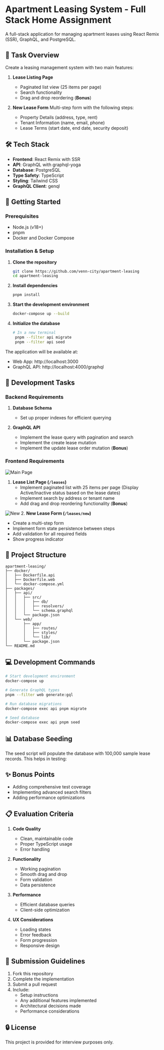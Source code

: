 # Apartment Leasing System - Full Stack Home Assignment

A full-stack application for managing apartment leases using React Remix (SSR), GraphQL, and PostgreSQL.

## 🎯 Task Overview

Create a leasing management system with two main features:

1. **Lease Listing Page**

   - Paginated list view (25 items per page)
   - Search functionality
   - Drag and drop reordering (**Bonus**)

2. **New Lease Form**
   Multi-step form with the following steps:
   - Property Details (address, type, rent)
   - Tenant Information (name, email, phone)
   - Lease Terms (start date, end date, security deposit)

## 🛠 Tech Stack

- **Frontend**: React Remix with SSR
- **API**: GraphQL with graphql-yoga
- **Database**: PostgreSQL
- **Type Safety**: TypeScript
- **Styling**: Tailwind CSS
- **GraphQL Client**: genql

## 🚀 Getting Started

### Prerequisites

- Node.js (v18+)
- pnpm
- Docker and Docker Compose

### Installation & Setup

1. **Clone the repository**

   ```bash
   git clone https://github.com/venn-city/apartment-leasing
   cd apartment-leasing
   ```

2. **Install dependencies**

   ```bash
   pnpm install
   ```

3. **Start the development environment**

   ```bash
   docker-compose up --build
   ```

4. **Initialize the database**
   ```bash
   # In a new terminal
    pnpm --filter api migrate
    pnpm --filter api seed
   ```

The application will be available at:

- Web App: http://localhost:3000
- GraphQL API: http://localhost:4000/graphql

## 📝 Development Tasks

### Backend Requirements

1. **Database Schema**

   - Set up proper indexes for efficient querying

2. **GraphQL API**
   - Implement the lease query with pagination and search
   - Implement the create lease mutation
   - Implement the update lease order mutation (**Bonus**)

### Frontend Requirements

![Main Page](https://raw.githubusercontent.com/venn-city/apartment-leasing/refs/heads/main/wireframe/list.svg)

1. **Lease List Page (`/leases`)**
   - Implement paginated list with 25 items per page (Display Active/Inactive status based on the lease dates)
   - Implement search by address or tenant name
   - Add drag and drop reordering functionality (**Bonus**)

![New](https://raw.githubusercontent.com/venn-city/apartment-leasing/refs/heads/main/wireframe/new.svg) 2. **New Lease Form (`/leases/new`)**

- Create a multi-step form
- Implement form state persistence between steps
- Add validation for all required fields
- Show progress indicator

## 📁 Project Structure

```
apartment-leasing/
├── docker/
│   ├── Dockerfile.api
│   ├── Dockerfile.web
│   └── docker-compose.yml
├── packages/
│   ├── api/
│   │   ├── src/
│   │   │   ├── db/
│   │   │   ├── resolvers/
│   │   │   └── schema.graphql
│   │   └── package.json
│   └── web/
│       ├── app/
│       │   ├── routes/
│       │   ├── styles/
│       │   └── lib/
│       └── package.json
└── README.md
```

## 💻 Development Commands

```bash
# Start development environment
docker-compose up

# Generate GraphQL types
pnpm --filter web generate:gql

# Run database migrations
docker-compose exec api pnpm migrate

# Seed database
docker-compose exec api pnpm seed
```

## 📊 Database Seeding

The seed script will populate the database with 100,000 sample lease records. This helps in testing:

## ✨ Bonus Points

- Adding comprehensive test coverage
- Implementing advanced search filters
- Adding performance optimizations

## 📋 Evaluation Criteria

1. **Code Quality**

   - Clean, maintainable code
   - Proper TypeScript usage
   - Error handling

2. **Functionality**

   - Working pagination
   - Smooth drag and drop
   - Form validation
   - Data persistence

3. **Performance**

   - Efficient database queries
   - Client-side optimization

4. **UX Considerations**
   - Loading states
   - Error feedback
   - Form progression
   - Responsive design

## 📝 Submission Guidelines

1. Fork this repository
2. Complete the implementation
3. Submit a pull request
4. Include:
   - Setup instructions
   - Any additional features implemented
   - Architectural decisions made
   - Performance considerations

## 🔒 License

This project is provided for interview purposes only.
